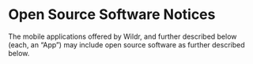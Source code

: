 # Open Source Software Notices

The mobile applications offered by Wildr, and further described below (each, an “App”) may include open source software as further described below.
